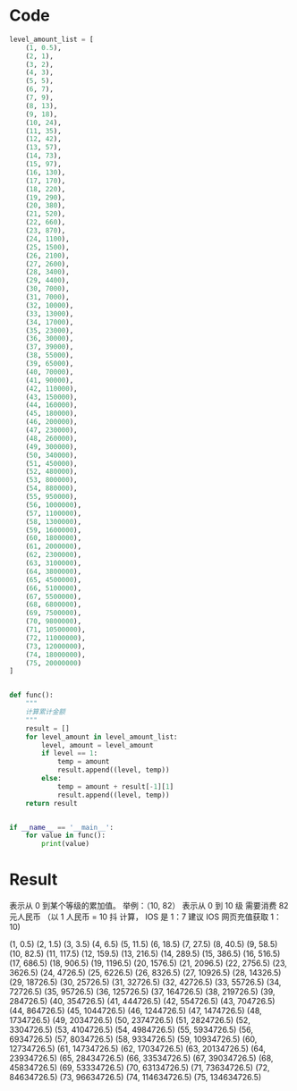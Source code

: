 # Code
```python
level_amount_list = [
    (1, 0.5),
    (2, 1),
    (3, 2),
    (4, 3),
    (5, 5),
    (6, 7),
    (7, 9),
    (8, 13),
    (9, 18),
    (10, 24),
    (11, 35),
    (12, 42),
    (13, 57),
    (14, 73),
    (15, 97),
    (16, 130),
    (17, 170),
    (18, 220),
    (19, 290),
    (20, 380),
    (21, 520),
    (22, 660),
    (23, 870),
    (24, 1100),
    (25, 1500),
    (26, 2100),
    (27, 2600),
    (28, 3400),
    (29, 4400),
    (30, 7000),
    (31, 7000),
    (32, 10000),
    (33, 13000),
    (34, 17000),
    (35, 23000),
    (36, 30000),
    (37, 39000),
    (38, 55000),
    (39, 65000),
    (40, 70000),
    (41, 90000),
    (42, 110000),
    (43, 150000),
    (44, 160000),
    (45, 180000),
    (46, 200000),
    (47, 230000),
    (48, 260000),
    (49, 300000),
    (50, 340000),
    (51, 450000),
    (52, 480000),
    (53, 800000),
    (54, 880000),
    (55, 950000),
    (56, 1000000),
    (57, 1100000),
    (58, 1300000),
    (59, 1600000),
    (60, 1800000),
    (61, 2000000),
    (62, 2300000),
    (63, 3100000),
    (64, 3800000),
    (65, 4500000),
    (66, 5100000),
    (67, 5500000),
    (68, 6800000),
    (69, 7500000),
    (70, 9800000),
    (71, 10500000),
    (72, 11000000),
    (73, 12000000),
    (74, 18000000),
    (75, 20000000)
]


def func():
    """
    计算累计金额
    """
    result = []
    for level_amount in level_amount_list:
        level, amount = level_amount
        if level == 1:
            temp = amount
            result.append((level, temp))
        else:
            temp = amount + result[-1][1]
            result.append((level, temp))
    return result


if __name__ == '__main__':
    for value in func():
        print(value)

```

# Result
表示从 0 到某个等级的累加值。 举例：（10, 82） 表示从 0 到 10 级 需要消费 82 元人民币 （以 1 人民币 = 10 抖 计算， IOS 是 1：7 建议 IOS 网页充值获取 1：10)

(1, 0.5)
(2, 1.5)
(3, 3.5)
(4, 6.5)
(5, 11.5)
(6, 18.5)
(7, 27.5)
(8, 40.5)
(9, 58.5)
(10, 82.5)
(11, 117.5)
(12, 159.5)
(13, 216.5)
(14, 289.5)
(15, 386.5)
(16, 516.5)
(17, 686.5)
(18, 906.5)
(19, 1196.5)
(20, 1576.5)
(21, 2096.5)
(22, 2756.5)
(23, 3626.5)
(24, 4726.5)
(25, 6226.5)
(26, 8326.5)
(27, 10926.5)
(28, 14326.5)
(29, 18726.5)
(30, 25726.5)
(31, 32726.5)
(32, 42726.5)
(33, 55726.5)
(34, 72726.5)
(35, 95726.5)
(36, 125726.5)
(37, 164726.5)
(38, 219726.5)
(39, 284726.5)
(40, 354726.5)
(41, 444726.5)
(42, 554726.5)
(43, 704726.5)
(44, 864726.5)
(45, 1044726.5)
(46, 1244726.5)
(47, 1474726.5)
(48, 1734726.5)
(49, 2034726.5)
(50, 2374726.5)
(51, 2824726.5)
(52, 3304726.5)
(53, 4104726.5)
(54, 4984726.5)
(55, 5934726.5)
(56, 6934726.5)
(57, 8034726.5)
(58, 9334726.5)
(59, 10934726.5)
(60, 12734726.5)
(61, 14734726.5)
(62, 17034726.5)
(63, 20134726.5)
(64, 23934726.5)
(65, 28434726.5)
(66, 33534726.5)
(67, 39034726.5)
(68, 45834726.5)
(69, 53334726.5)
(70, 63134726.5)
(71, 73634726.5)
(72, 84634726.5)
(73, 96634726.5)
(74, 114634726.5)
(75, 134634726.5)
